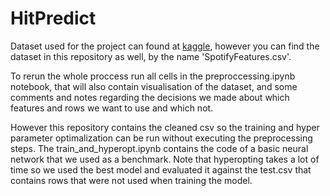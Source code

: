 # HitPredict

Dataset used for the project can found at [kaggle](https://www.kaggle.com/zaheenhamidani/ultimate-spotify-tracks-db), however you can find the dataset in this repository as well, by the name 'SpotifyFeatures.csv'.

To rerun the whole proccess run all cells in the preproccessing.ipynb notebook, that will also contain visualisation of the dataset, and some comments and notes regarding the decisions we made about which features and rows we want to use and which not.

However this repository contains the cleaned csv so the training and hyper parameter optimalization can be run without executing the preprocessing steps. The train_and_hyperopt.ipynb contains the code of a basic neural network that we used as a benchmark. Note that hyperopting takes a lot of time so we used the best model and evaluated it against the test.csv that contains rows that were not used when training the model.
